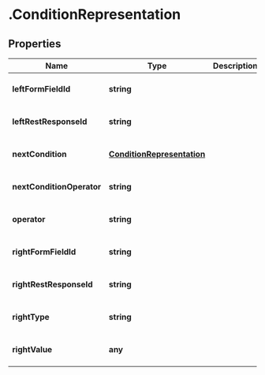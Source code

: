 # .ConditionRepresentation

## Properties
Name | Type | Description | Notes
------------ | ------------- | ------------- | -------------
**leftFormFieldId** | **string** |  | [optional] [default to null]
**leftRestResponseId** | **string** |  | [optional] [default to null]
**nextCondition** | [**ConditionRepresentation**](ConditionRepresentation.md) |  | [optional] [default to null]
**nextConditionOperator** | **string** |  | [optional] [default to null]
**operator** | **string** |  | [optional] [default to null]
**rightFormFieldId** | **string** |  | [optional] [default to null]
**rightRestResponseId** | **string** |  | [optional] [default to null]
**rightType** | **string** |  | [optional] [default to null]
**rightValue** | **any** |  | [optional] [default to null]


